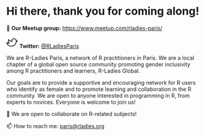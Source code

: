 # Hi there, thank you for coming along!

📝 **Our Meetup group:** https://www.meetup.com/rladies-paris/

<a href="https://twitter.com/RLadiesParis"><img height="30" src="https://github.com/MounaBelaid/MounaBelaid/blob/main/twitter.png?raw=true"></a> **Twitter:** [@RLadiesParis](https://twitter.com/RLadiesParis)

We are R-Ladies Paris, a network of R practitioners in Paris. We are a local chapter of a global open source community promoting gender inclusivity among R practitioners and learners, R-Ladies Global.

Our goals are to provide a supportive and encouraging network for R users who identify as female and to promote learning and collaboration in the R community. We are open to anyone interested in programming in R, from experts to novices. Everyone is welcome to join us!

👯 We are open to collaborate on R-related subjects!

📫 How to reach me: paris@rladies.org


